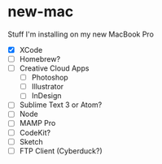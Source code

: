 # new-mac
Stuff I'm installing on my new MacBook Pro

* [X] XCode
* [ ] Homebrew?
* [ ] Creative Cloud Apps
  * [ ] Photoshop
  * [ ] Illustrator
  * [ ] InDesign
* [ ] Sublime Text 3 or Atom?
* [ ] Node
* [ ] MAMP Pro
* [ ] CodeKit?
* [ ] Sketch
* [ ] FTP Client (Cyberduck?)
